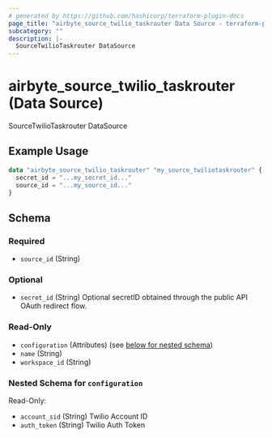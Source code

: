 ```yaml
---
# generated by https://github.com/hashicorp/terraform-plugin-docs
page_title: "airbyte_source_twilio_taskrouter Data Source - terraform-provider-airbyte"
subcategory: ""
description: |-
  SourceTwilioTaskrouter DataSource
---
```


# airbyte_source_twilio_taskrouter (Data Source)

SourceTwilioTaskrouter DataSource

## Example Usage

```terraform
data "airbyte_source_twilio_taskrouter" "my_source_twiliotaskrouter" {
  secret_id = "...my_secret_id..."
  source_id = "...my_source_id..."
}
```

<!-- schema generated by tfplugindocs -->
## Schema

### Required

- `source_id` (String)

### Optional

- `secret_id` (String) Optional secretID obtained through the public API OAuth redirect flow.

### Read-Only

- `configuration` (Attributes) (see [below for nested schema](#nestedatt--configuration))
- `name` (String)
- `workspace_id` (String)

<a id="nestedatt--configuration"></a>
### Nested Schema for `configuration`

Read-Only:

- `account_sid` (String) Twilio Account ID
- `auth_token` (String) Twilio Auth Token


